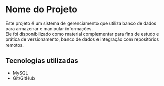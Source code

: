 # Nome do Projeto

Este projeto é um sistema de gerenciamento que utiliza banco de dados para armazenar e manipular informações.  
Ele foi disponibilizado como material complementar para fins de estudo e prática de versionamento, banco de dados e integração com repositórios remotos.

## Tecnologias utilizadas
- MySQL  
- Git/GitHub
